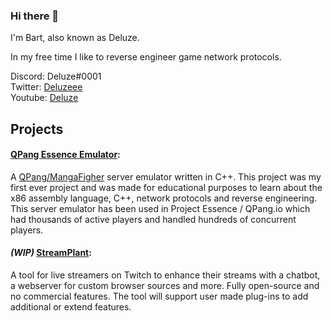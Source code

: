 ### Hi there 👋

I'm Bart, also known as Deluze.

In my free time I like to reverse engineer game network protocols.

Discord: Deluze#0001\
Twitter: [Deluzeee](https://twitter.com/Deluzeee)\
Youtube: [Deluze](https://www.youtube.com/channel/UCpCdF7gxwsxikvYrqZNehPA)

## Projects

#### [QPang Essence Emulator](https://github.com/Deluze/qpang-essence-emulator):
A [QPang/MangaFigher](https://en.wikipedia.org/wiki/Manga_Fighter) server emulator written in C++. This project was my first ever project and was made for educational purposes to learn about the x86 assembly language, C++, network protocols and reverse engineering. This server emulator has been used in Project Essence / QPang.io which had thousands of active players and handled hundreds of concurrent players.

#### *(WIP)* [StreamPlant](https://github.com/Deluze/stream-plant):
A tool for live streamers on Twitch to enhance their streams with a chatbot, a webserver for custom browser sources and more. Fully open-source and no commercial features. The tool will support user made plug-ins to add additional or extend features. 
